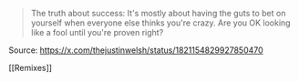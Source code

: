 > The truth about success: 
> It's mostly about having the guts to bet on yourself when everyone else thinks you're crazy.
> Are you OK looking like a fool until you're proven right?

Source: https://x.com/thejustinwelsh/status/1821154829927850470

[[Remixes]]
